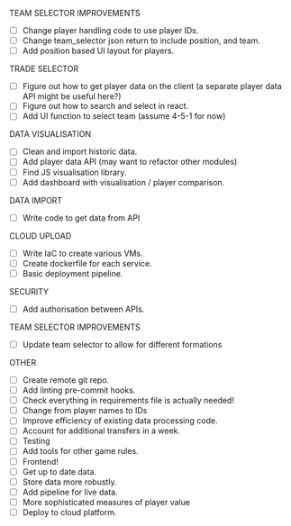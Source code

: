TEAM SELECTOR IMPROVEMENTS
- [ ] Change player handling code to use player IDs.
- [ ] Change team_selector json return to include position, and team.
- [ ] Add position based UI layout for players.

TRADE SELECTOR
- [ ] Figure out how to get player data on the client (a separate player data API might be useful here?)
- [ ] Figure out how to search and select in react.
- [ ] Add UI function to select team (assume  4-5-1 for now)

DATA VISUALISATION
- [ ] Clean and import historic data.
- [ ] Add player data API (may want to refactor other modules)
- [ ] Find JS visualisation library.
- [ ] Add dashboard with visualisation / player comparison.

DATA IMPORT
- [ ] Write code to get data from API

CLOUD UPLOAD
- [ ] Write IaC to create various VMs.
- [ ] Create dockerfile for each service.
- [ ] Basic deployment pipeline.

SECURITY
- [ ] Add authorisation between APIs.

TEAM SELECTOR IMPROVEMENTS
- [ ] Update team selector to allow for different formations


OTHER
- [ ] Create remote git repo.
- [ ] Add linting pre-commit hooks.
- [ ] Check everything in requirements file is actually needed!
- [ ] Change from player names to IDs
- [ ] Improve efficiency of existing data processing code.
- [ ] Account for additional transfers in a week.
- [ ] Testing
- [ ] Add tools for other game rules.
- [ ] Frontend!
- [ ] Get up to date data.
- [ ] Store data more robustly.
- [ ] Add pipeline for live data.
- [ ] More sophisticated measures of player value
- [ ] Deploy to cloud platform.  